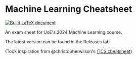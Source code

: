 # Machine Learning Cheatsheet

[![Build LaTeX document](https://github.com/christopherwilson/itcs-cheatsheet/actions/workflows/main.yml/badge.svg)](https://github.com/christopherwilson/itcs-cheatsheet/actions/workflows/main.yml)

An exam sheet for UoE's 2024 Machine Learning course.

The latest version can be found in the Releases tab 


(Took inspiration from @christopherwilson's [ITCS cheatsheet](https://github.com/christopherwilson/itcs-cheatsheet))